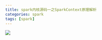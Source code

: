 ```yaml
---
title: spark内核源码一之SparkContext原理解析
categories: spark  
tags: [spark]
---
```




![](http://ols7leonh.bkt.clouddn.com//assert/img/bigdata/spark从入门到精通_笔记/SparkContext的初始化.png)

